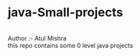# java-Small-projects
<br>
Author :- Atul Mishra
<br>
this repo contains some 0 level java projects
